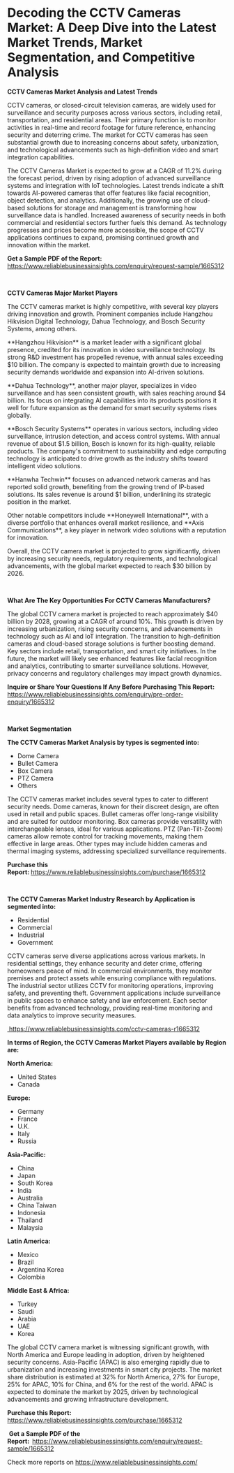 <p><h1>Decoding the CCTV Cameras Market: A Deep Dive into the Latest Market Trends, Market Segmentation, and Competitive Analysis</h1></p><p><strong>CCTV Cameras Market Analysis and Latest Trends</strong></p>
<p><p>CCTV cameras, or closed-circuit television cameras, are widely used for surveillance and security purposes across various sectors, including retail, transportation, and residential areas. Their primary function is to monitor activities in real-time and record footage for future reference, enhancing security and deterring crime. The market for CCTV cameras has seen substantial growth due to increasing concerns about safety, urbanization, and technological advancements such as high-definition video and smart integration capabilities.</p><p>The CCTV Cameras Market is expected to grow at a CAGR of 11.2% during the forecast period, driven by rising adoption of advanced surveillance systems and integration with IoT technologies. Latest trends indicate a shift towards AI-powered cameras that offer features like facial recognition, object detection, and analytics. Additionally, the growing use of cloud-based solutions for storage and management is transforming how surveillance data is handled. Increased awareness of security needs in both commercial and residential sectors further fuels this demand. As technology progresses and prices become more accessible, the scope of CCTV applications continues to expand, promising continued growth and innovation within the market.</p></p>
<p><strong>Get a Sample PDF of the Report:&nbsp;</strong> <a href="https://www.reliablebusinessinsights.com/enquiry/request-sample/1665312?utm_campaign=2318&utm_medium=2&utm_source=Github&utm_content=ia&utm_term=08042025&utm_id=cctv-cameras">https://www.reliablebusinessinsights.com/enquiry/request-sample/1665312</a></p>
<p>&nbsp;</p>
<p><strong>CCTV Cameras Major Market Players</strong></p>
<p><p>The CCTV cameras market is highly competitive, with several key players driving innovation and growth. Prominent companies include Hangzhou Hikvision Digital Technology, Dahua Technology, and Bosch Security Systems, among others. </p><p>**Hangzhou Hikvision** is a market leader with a significant global presence, credited for its innovation in video surveillance technology. Its strong R&D investment has propelled revenue, with annual sales exceeding $10 billion. The company is expected to maintain growth due to increasing security demands worldwide and expansion into AI-driven solutions.</p><p>**Dahua Technology**, another major player, specializes in video surveillance and has seen consistent growth, with sales reaching around $4 billion. Its focus on integrating AI capabilities into its products positions it well for future expansion as the demand for smart security systems rises globally.</p><p>**Bosch Security Systems** operates in various sectors, including video surveillance, intrusion detection, and access control systems. With annual revenue of about $1.5 billion, Bosch is known for its high-quality, reliable products. The company's commitment to sustainability and edge computing technology is anticipated to drive growth as the industry shifts toward intelligent video solutions.</p><p>**Hanwha Techwin** focuses on advanced network cameras and has reported solid growth, benefiting from the growing trend of IP-based solutions. Its sales revenue is around $1 billion, underlining its strategic position in the market.</p><p>Other notable competitors include **Honeywell International**, with a diverse portfolio that enhances overall market resilience, and **Axis Communications**, a key player in network video solutions with a reputation for innovation.</p><p>Overall, the CCTV camera market is projected to grow significantly, driven by increasing security needs, regulatory requirements, and technological advancements, with the global market expected to reach $30 billion by 2026.</p></p>
<p>&nbsp;</p>
<p><strong>What Are The Key Opportunities For CCTV Cameras Manufacturers?</strong></p>
<p><p>The global CCTV camera market is projected to reach approximately $40 billion by 2028, growing at a CAGR of around 10%. This growth is driven by increasing urbanization, rising security concerns, and advancements in technology such as AI and IoT integration. The transition to high-definition cameras and cloud-based storage solutions is further boosting demand. Key sectors include retail, transportation, and smart city initiatives. In the future, the market will likely see enhanced features like facial recognition and analytics, contributing to smarter surveillance solutions. However, privacy concerns and regulatory challenges may impact growth dynamics.</p></p>
<p><strong>Inquire or Share Your Questions If Any Before Purchasing This Report:</strong> <a href="https://www.reliablebusinessinsights.com/enquiry/pre-order-enquiry/1665312?utm_campaign=2318&utm_medium=2&utm_source=Github&utm_content=ia&utm_term=08042025&utm_id=cctv-cameras">https://www.reliablebusinessinsights.com/enquiry/pre-order-enquiry/1665312</a></p>
<p>&nbsp;</p>
<p><strong>Market Segmentation</strong></p>
<p><strong>The CCTV Cameras Market Analysis by types is segmented into:</strong></p>
<p><ul><li>Dome Camera</li><li>Bullet Camera</li><li>Box Camera</li><li>PTZ Camera</li><li>Others</li></ul></p>
<p><p>The CCTV cameras market includes several types to cater to different security needs. Dome cameras, known for their discreet design, are often used in retail and public spaces. Bullet cameras offer long-range visibility and are suited for outdoor monitoring. Box cameras provide versatility with interchangeable lenses, ideal for various applications. PTZ (Pan-Tilt-Zoom) cameras allow remote control for tracking movements, making them effective in large areas. Other types may include hidden cameras and thermal imaging systems, addressing specialized surveillance requirements.</p></p>
<p><strong>Purchase this Report:&nbsp;</strong><a href="https://www.reliablebusinessinsights.com/purchase/1665312?utm_campaign=2318&utm_medium=2&utm_source=Github&utm_content=ia&utm_term=08042025&utm_id=cctv-cameras">https://www.reliablebusinessinsights.com/purchase/1665312</a></p>
<p>&nbsp;</p>
<p><strong>The CCTV Cameras Market Industry Research by Application is segmented into:</strong></p>
<p><ul><li>Residential</li><li>Commercial</li><li>Industrial</li><li>Government</li></ul></p>
<p><p>CCTV cameras serve diverse applications across various markets. In residential settings, they enhance security and deter crime, offering homeowners peace of mind. In commercial environments, they monitor premises and protect assets while ensuring compliance with regulations. The industrial sector utilizes CCTV for monitoring operations, improving safety, and preventing theft. Government applications include surveillance in public spaces to enhance safety and law enforcement. Each sector benefits from advanced technology, providing real-time monitoring and data analytics to improve security measures.</p></p>
<p><a href="https://www.reliablebusinessinsights.com/cctv-cameras-r1665312?utm_campaign=2318&utm_medium=2&utm_source=Github&utm_content=ia&utm_term=08042025&utm_id=cctv-cameras">&nbsp;https://www.reliablebusinessinsights.com/cctv-cameras-r1665312</a></p>
<p><strong>In terms of Region, the CCTV Cameras Market Players available by Region are:</strong></p>
<p>
    <p> <strong> North America: </strong>
        <ul>
            <li>United States</li>
            <li>Canada</li>
        </ul>
        </p> 
    <p> <strong> Europe: </strong>
        <ul>
            <li>Germany</li>
            <li>France</li>
            <li>U.K.</li>
            <li>Italy</li>
            <li>Russia</li>
        </ul>
        </p> 
    <p> <strong> Asia-Pacific: </strong>
        <ul>
            <li>China</li>
            <li>Japan</li>
            <li>South Korea</li>
            <li>India</li>
            <li>Australia</li>
            <li>China Taiwan</li>
            <li>Indonesia</li>
            <li>Thailand</li>
            <li>Malaysia</li>
        </ul>
        </p> 
    <p> <strong> Latin America: </strong>
        <ul>
            <li>Mexico</li>
            <li>Brazil</li>
            <li>Argentina Korea</li>
            <li>Colombia</li>
        </ul>
        </p> 
    <p> <strong> Middle East & Africa: </strong>
        <ul>
            <li>Turkey</li>
            <li>Saudi</li>
            <li>Arabia</li>
            <li>UAE</li>
            <li>Korea</li>
        </ul>
    </p>
    </p>
<p><p>The global CCTV camera market is witnessing significant growth, with North America and Europe leading in adoption, driven by heightened security concerns. Asia-Pacific (APAC) is also emerging rapidly due to urbanization and increasing investments in smart city projects. The market share distribution is estimated at 32% for North America, 27% for Europe, 25% for APAC, 10% for China, and 6% for the rest of the world. APAC is expected to dominate the market by 2025, driven by technological advancements and growing infrastructure development.</p></p>
<p><strong>Purchase this Report: </strong><a href="https://www.reliablebusinessinsights.com/purchase/1665312?utm_campaign=2318&utm_medium=2&utm_source=Github&utm_content=ia&utm_term=08042025&utm_id=cctv-cameras">https://www.reliablebusinessinsights.com/purchase/1665312</a></p>
<p>&nbsp;<strong>Get a Sample PDF of the Report:&nbsp;&nbsp;</strong><a href="https://www.reliablebusinessinsights.com/enquiry/request-sample/1665312?utm_campaign=2318&utm_medium=2&utm_source=Github&utm_content=ia&utm_term=08042025&utm_id=cctv-cameras">https://www.reliablebusinessinsights.com/enquiry/request-sample/1665312</a></p>
<p><strong></strong></p>
<p>Check more reports on <a href="https://www.reliablebusinessinsights.com/?utm_campaign=2318&utm_medium=2&utm_source=Github&utm_content=ia&utm_term=08042025&utm_id=cctv-cameras">https://www.reliablebusinessinsights.com/</a></p>
